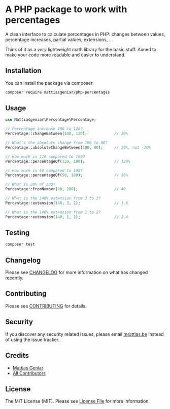# A PHP package to work with percentages

A clean interface to calculate percentages in PHP: changes between values, percentage increases, partial values, extensions, ...

Think of it as a _very_ lightweight math library for the basic stuff. Aimed to make your code more readable and easier to understand.

## Installation

You can install the package via composer:

```bash
composer require mattiasgeniar/php-percentages
```

## Usage

```php
use Mattiasgeniar\Percentage\Percentage;

// Percentage increase 100 to 120?
Percentage::changeBetween(100, 120);            // 20%

// What's the absolute change from 100 to 80?
Percentage::absoluteChangeBetween(100, 80);     // 20%, not -20%

// How much is 120 compared to 100?
Percentage::percentageOf(120, 100);             // 120%

// How much is 50 compared to 100?
Percentage::percentageOf(50, 100);              // 50%

// What is 20% of 200?
Percentage::fromNumber(20, 200);                // 40

// What is the 140% extension from 3 to 2?
Percentage::extension(140, 3, 2);               // 1.6

// What is the 140% extension from 1 to 2?
Percentage::extension(140, 1, 2);               // 2.4
```

## Testing

``` bash
composer test
```

## Changelog

Please see [CHANGELOG](CHANGELOG.md) for more information on what has changed recently.

## Contributing

Please see [CONTRIBUTING](CONTRIBUTING.md) for details.

## Security

If you discover any security related issues, please email m@ttias.be instead of using the issue tracker.

## Credits

- [Mattias Geniar](https://github.com/mattiasgeniar)
- [All Contributors](../../contributors)

## License

The MIT License (MIT). Please see [License File](LICENSE.md) for more information.
